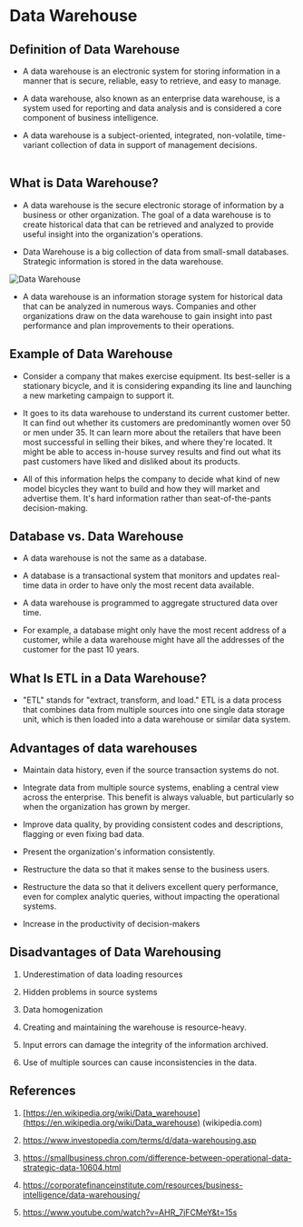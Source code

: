# Data Warehouse

## Definition of Data Warehouse

- A data warehouse is an electronic system for storing information in a manner that is secure, reliable, easy to retrieve, and easy to manage.

- A data warehouse, also known as an enterprise data warehouse, is a system used for reporting and data analysis and is considered a core component of business intelligence.
- A data warehouse is a subject-oriented, integrated, non-volatile, time-variant collection of data in support of management decisions.<br><br>

## What is Data Warehouse?

- A data warehouse is the secure electronic storage of information by a business or other organization. The goal of a data warehouse is to create historical data that can be retrieved and analyzed to provide useful insight into the organization's operations.

- Data Warehouse is a big collection of data from small-small databases. Strategic information is stored in the data warehouse.  

![Data Warehouse](https://cdn.corporatefinanceinstitute.com/assets/data-warehousing1.png)

- A data warehouse is an information storage system for historical data that can be analyzed in numerous ways. Companies and other organizations draw on the data warehouse to gain insight into past performance and plan improvements to their operations.


## Example of Data Warehouse

- Consider a company that makes exercise equipment. Its best-seller is a stationary bicycle, and it is considering expanding its line and launching a new marketing campaign to support it.

- It goes to its data warehouse to understand its current customer better. It can find out whether its customers are predominantly women over 50 or men under 35. It can learn more about the retailers that have been most successful in selling their bikes, and where they're located. It might be able to access in-house survey results and find out what its past customers have liked and disliked about its products.

- All of this information helps the company to decide what kind of new model bicycles they want to build and how they will market and advertise them. It's hard information rather than seat-of-the-pants decision-making.

## Database vs. Data Warehouse  

- A data warehouse is not the same as a database.

- A database is a transactional system that monitors and updates real-time data in order to have only the most recent data available.

- A data warehouse is programmed to aggregate structured data over time.

- For example, a database might only have the most recent address of a customer, while a data warehouse might have all the addresses of the customer for the past 10 years.

## What Is ETL in a Data Warehouse?

- "ETL" stands for "extract, transform, and load." ETL is a data process that combines data from multiple sources into one single data storage unit, which is then loaded into a data warehouse or similar data system.



## Advantages of data warehouses

- Maintain data history, even if the source transaction systems do not.

- Integrate data from multiple source systems, enabling a central view across the enterprise. This benefit is always valuable, but particularly so when the organization has grown by merger.

- Improve data quality, by providing consistent codes and descriptions, flagging or even fixing bad data.

- Present the organization's information consistently.

- Restructure the data so that it makes sense to the business users.

- Restructure the data so that it delivers excellent query performance, even for complex analytic queries, without impacting the operational systems.

- Increase in the productivity of decision-makers


## Disadvantages of Data Warehousing

1. Underestimation of data loading resources

2. Hidden problems in source systems

3. Data homogenization

4. Creating and maintaining the warehouse is resource-heavy.

5. Input errors can damage the integrity of the information archived.

6. Use of multiple sources can cause inconsistencies in the data.


## References

1. [https://en.wikipedia.org/wiki/Data_warehouse](https://en.wikipedia.org/wiki/Data_warehouse) (wikipedia.com)

2. https://www.investopedia.com/terms/d/data-warehousing.asp

3. https://smallbusiness.chron.com/difference-between-operational-data-strategic-data-10604.html

4. https://corporatefinanceinstitute.com/resources/business-intelligence/data-warehousing/

5. https://www.youtube.com/watch?v=AHR_7jFCMeY&t=15s
